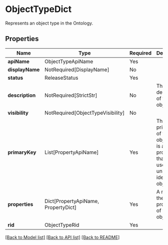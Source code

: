 # ObjectTypeDict

Represents an object type in the Ontology.

## Properties
| Name | Type | Required | Description |
| ------------ | ------------- | ------------- | ------------- |
**apiName** | ObjectTypeApiName | Yes |  |
**displayName** | NotRequired[DisplayName] | No |  |
**status** | ReleaseStatus | Yes |  |
**description** | NotRequired[StrictStr] | No | The description of the object type. |
**visibility** | NotRequired[ObjectTypeVisibility] | No |  |
**primaryKey** | List[PropertyApiName] | Yes | The primary key of the object. This is a list of properties that can be used to uniquely identify the object. |
**properties** | Dict[PropertyApiName, PropertyDict] | Yes | A map of the properties of the object type. |
**rid** | ObjectTypeRid | Yes |  |


[[Back to Model list]](../../README.md#models-v1-link) [[Back to API list]](../../README.md#documentation-for-api-endpoints) [[Back to README]](../../README.md)
